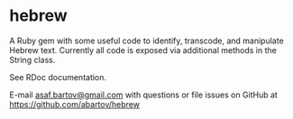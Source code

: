 hebrew
======

A Ruby gem with some useful code to identify, transcode, and manipulate Hebrew text.  Currently all code is exposed via additional methods in the String class.

See RDoc documentation.

E-mail asaf.bartov@gmail.com with questions or file issues on GitHub at https://github.com/abartov/hebrew
